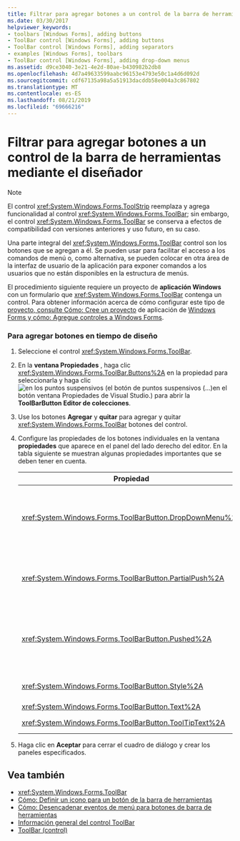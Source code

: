 ```yaml
---
title: Filtrar para agregar botones a un control de la barra de herramientas mediante el diseñador
ms.date: 03/30/2017
helpviewer_keywords:
- toolbars [Windows Forms], adding buttons
- ToolBar control [Windows Forms], adding buttons
- ToolBar control [Windows Forms], adding separators
- examples [Windows Forms], toolbars
- ToolBar control [Windows Forms], adding drop-down menus
ms.assetid: d9ce3040-3e21-4e2d-80ae-b430982b2db8
ms.openlocfilehash: 4d7a49633599aabc96153e4793e50c1a4d6d092d
ms.sourcegitcommit: cdf67135a98a5a51913dacddb58e004a3c867802
ms.translationtype: MT
ms.contentlocale: es-ES
ms.lasthandoff: 08/21/2019
ms.locfileid: "69666216"
---
```

# <a name="how-to-add-buttons-to-a-toolbar-control-using-the-designer"></a>Filtrar para agregar botones a un control de la barra de herramientas mediante el diseñador

> [!NOTE]
> El control <xref:System.Windows.Forms.ToolStrip> reemplaza y agrega funcionalidad al control <xref:System.Windows.Forms.ToolBar>; sin embargo, el control <xref:System.Windows.Forms.ToolBar> se conserva a efectos de compatibilidad con versiones anteriores y uso futuro, en su caso.

Una parte integral del <xref:System.Windows.Forms.ToolBar> control son los botones que se agregan a él. Se pueden usar para facilitar el acceso a los comandos de menú o, como alternativa, se pueden colocar en otra área de la interfaz de usuario de la aplicación para exponer comandos a los usuarios que no están disponibles en la estructura de menús.

El procedimiento siguiente requiere un proyecto de **aplicación Windows** con un formulario que <xref:System.Windows.Forms.ToolBar> contenga un control. Para obtener información acerca de cómo configurar este tipo de [proyecto, consulte Cómo: Cree un proyecto](/visualstudio/ide/step-1-create-a-windows-forms-application-project) de aplicación de [Windows Forms y cómo: Agregue controles a Windows Forms](how-to-add-controls-to-windows-forms.md).

### <a name="to-add-buttons-at-design-time"></a>Para agregar botones en tiempo de diseño

1. Seleccione el control <xref:System.Windows.Forms.ToolBar>.

2. En la **ventana Propiedades** , haga clic <xref:System.Windows.Forms.ToolBar.Buttons%2A> en la propiedad para seleccionarla y haga clic![en los **puntos suspensivos** (el botón de puntos suspensivos (...)](./media/visual-studio-ellipsis-button.png)en el botón ventana Propiedades de Visual Studio.) para abrir la **ToolBarButton Editor de colecciones**.

3. Use los botones **Agregar** y **quitar** para agregar y quitar <xref:System.Windows.Forms.ToolBar> botones del control.

4. Configure las propiedades de los botones individuales en la ventana **propiedades** que aparece en el panel del lado derecho del editor. En la tabla siguiente se muestran algunas propiedades importantes que se deben tener en cuenta.

    |Propiedad|DESCRIPCIÓN|
    |--------------|-----------------|
    |<xref:System.Windows.Forms.ToolBarButton.DropDownMenu%2A>|Establece el menú que se va a mostrar en el botón de la barra de herramientas desplegable. La propiedad del botón <xref:System.Windows.Forms.ToolBarButton.Style%2A> de la barra de herramientas <xref:System.Windows.Forms.ToolBarButtonStyle.DropDownButton>debe establecerse en. Esta propiedad toma una instancia de la <xref:System.Windows.Forms.ContextMenu> clase como referencia.|
    |<xref:System.Windows.Forms.ToolBarButton.PartialPush%2A>|Establece si se inserta parcialmente un botón de barra de herramientas de estilo de alternancia. La propiedad del botón <xref:System.Windows.Forms.ToolBarButton.Style%2A> de la barra de herramientas <xref:System.Windows.Forms.ToolBarButtonStyle.ToggleButton>debe establecerse en.|
    |<xref:System.Windows.Forms.ToolBarButton.Pushed%2A>|Establece si un botón de la barra de herramientas de estilo de alternancia está actualmente en estado presionado. La propiedad del botón <xref:System.Windows.Forms.ToolBarButton.Style%2A> de la barra de herramientas <xref:System.Windows.Forms.ToolBarButtonStyle.ToggleButton> se <xref:System.Windows.Forms.ToolBarButtonStyle.PushButton>debe establecer en o.|
    |<xref:System.Windows.Forms.ToolBarButton.Style%2A>|Establece el estilo del botón de la barra de herramientas. Debe ser uno de los valores de la <xref:System.Windows.Forms.ToolBarButtonStyle> enumeración.|
    |<xref:System.Windows.Forms.ToolBarButton.Text%2A>|Cadena de texto que se muestra en el botón.|
    |<xref:System.Windows.Forms.ToolBarButton.ToolTipText%2A>|Texto que aparece como información sobre herramientas para el botón.|

5. Haga clic en **Aceptar** para cerrar el cuadro de diálogo y crear los paneles especificados.

## <a name="see-also"></a>Vea también

- <xref:System.Windows.Forms.ToolBar>
- [Cómo: Definir un icono para un botón de la barra de herramientas](how-to-define-an-icon-for-a-toolbar-button.md)
- [Cómo: Desencadenar eventos de menú para botones de barra de herramientas](how-to-trigger-menu-events-for-toolbar-buttons.md)
- [Información general del control ToolBar](toolbar-control-overview-windows-forms.md)
- [ToolBar (control)](toolbar-control-windows-forms.md)
